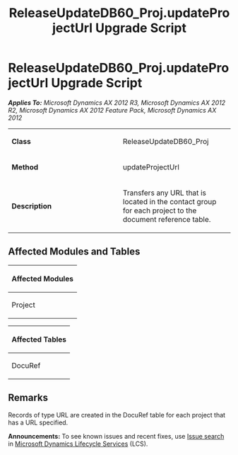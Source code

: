 ﻿---
title: ReleaseUpdateDB60_Proj.updateProjectUrl Upgrade Script
TOCTitle: ReleaseUpdateDB60_Proj.updateProjectUrl Upgrade Script
ms:assetid: 73839808-60a9-7fbb-69f8-779dfb3f466d
ms:mtpsurl: https://msdn.microsoft.com/en-us/library/JJ719255(v=AX.60)
ms:contentKeyID: 49709047
ms.date: 05/18/2015
mtps_version: v=AX.60
---

# ReleaseUpdateDB60\_Proj.updateProjectUrl Upgrade Script 


_**Applies To:** Microsoft Dynamics AX 2012 R3, Microsoft Dynamics AX 2012 R2, Microsoft Dynamics AX 2012 Feature Pack, Microsoft Dynamics AX 2012_

<table>
<colgroup>
<col style="width: 50%" />
<col style="width: 50%" />
</colgroup>
<tbody>
<tr class="odd">
<td><p><strong>Class</strong></p></td>
<td><p>ReleaseUpdateDB60_Proj</p></td>
</tr>
<tr class="even">
<td><p><strong>Method</strong></p></td>
<td><p>updateProjectUrl</p></td>
</tr>
<tr class="odd">
<td><p><strong>Description</strong></p></td>
<td><p>Transfers any URL that is located in the contact group for each project to the document reference table.</p></td>
</tr>
</tbody>
</table>


## Affected Modules and Tables

<table>
<colgroup>
<col style="width: 100%" />
</colgroup>
<thead>
<tr class="header">
<th><p>Affected Modules</p></th>
</tr>
</thead>
<tbody>
<tr class="odd">
<td><p>Project</p></td>
</tr>
</tbody>
</table>


<table>
<colgroup>
<col style="width: 100%" />
</colgroup>
<thead>
<tr class="header">
<th><p>Affected Tables</p></th>
</tr>
</thead>
<tbody>
<tr class="odd">
<td><p>DocuRef</p></td>
</tr>
</tbody>
</table>


## Remarks

Records of type URL are created in the DocuRef table for each project that has a URL specified.

  
**Announcements:** To see known issues and recent fixes, use [Issue search](http://go.microsoft.com/fwlink/?linkid=389258) in [Microsoft Dynamics Lifecycle Services](http://go.microsoft.com/fwlink/?linkid=306505) (LCS).

